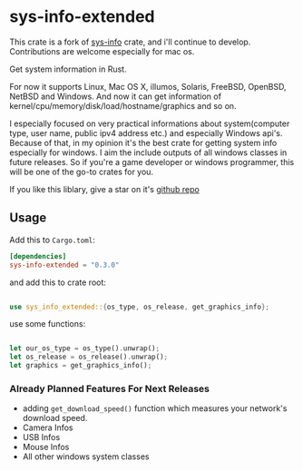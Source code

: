 # sys-info-extended

This crate is a fork of [sys-info](https://crates.io/crates/sys-info) crate, and i'll continue to develop. Contributions are welcome especially for mac os.

Get system information in Rust.

For now it supports Linux, Mac OS X, illumos, Solaris, FreeBSD, OpenBSD, NetBSD and Windows.
And now it can get information of kernel/cpu/memory/disk/load/hostname/graphics and so on.

I especially focused on very practical informations about system(computer type, user name, public ipv4 address etc.) and especially Windows api's. Because of that, in my opinion it's the best crate for getting system info especially for windows. I aim the include outputs of all windows classes in future releases. So if you're a game developer or windows programmer, this will be one of the go-to crates for you.

If you like this liblary, give a star on it's [github repo](https://github.com/Necoo33/sys-info-extended)

## Usage

Add this to `Cargo.toml`:

```toml
[dependencies]
sys-info-extended = "0.3.0"
```

and add this to crate root:

```rust

use sys_info_extended::{os_type, os_release, get_graphics_info};

```

use some functions:

```rust

let our_os_type = os_type().unwrap();
let os_release = os_release().unwrap();
let graphics = get_graphics_info();

```

### Already Planned Features For Next Releases

* adding `get_download_speed()` function which measures your network's download speed.
* Camera Infos
* USB Infos
* Mouse Infos
* All other windows system classes

